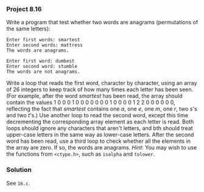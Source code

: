 ### Project 8.16
Write a program that test whether two words are anagrams (permutations of the
same letters):

```
Enter first words: smartest
Enter second words: mattress
The words are anagrams.

Enter first word: dumbest
Enter second word: stumble
The words are not anagrams.
```

Write a loop that reads the first word, character by character, using an array
of 26 integers to keep track of how many times each letter has been seen. (For
example, after the word *smartest* has been read, the array should contain the
values 1 0 0 0 1 0 0 0 0 0 0 0 1 0 0 0 0 1 2 2 0 0 0 0 0 0, reflecting the fact
that *smartest* contains one *a*, one *e*, one *m*, one *r*, two *s*'s and two
*t*'s.) Use another loop to read the second word, except this time decrementing
the corresponding array element as each letter is read. Both loops should ignore
any characters that aren't letters, and bth should treat upper-case letters in
the same way as lower-case letters. After the second word has been read, use a
third loop to check whether all the elements in the array are zero. If so, the
words are anagrams. *Hint*: You may wish to use the functions from `<ctype.h>`,
such as `isalpha` and `tolower`.

### Solution
See `16.c`.
